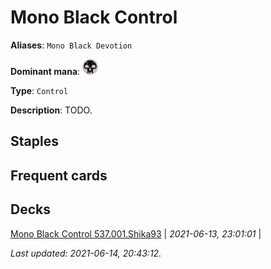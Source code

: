 # Mono Black Control

**Aliases**: `Mono Black Devotion`

**Dominant mana**: <img src="../resources/images/mana/B.png" width="25"/>

**Type**: `Control`

**Description**: TODO.

## **Staples**



## **Frequent cards**



## **Decks**

[Mono Black Control 537.001.Shika93](https://deckstats.net/decks/78813/2108334-mono-black-control-537-001) | *2021-06-13, 23:01:01* |   


*Last updated: 2021-06-14, 20:43:12.*
